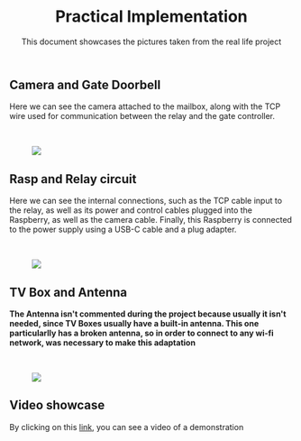 <!DOCTYPE html>
<html lang="en">
<head>
<meta charset="UTF-8">
</head>
<body>
<header>
  <h1>Practical Implementation</h1>
  <p>This document showcases the pictures taken from the real life project</p>
</header>
<main>
  <section>
    <article>
      <h2>Camera and Gate Doorbell</h2>
      <p>Here we can see the camera attached to the mailbox, along with the TCP wire used for communication between the relay and the gate controller.</p>
      <br>
      <figure>
        <img src="https://github.com/Thiago5B/RaspberryPi-FaceRecognition-Door-Control/blob/main/img/camera_doorbell.jpg"></img>
      </figure>
      <h2>Rasp and Relay circuit</h2>
      <p>Here we can see the internal connections, such as the TCP cable input to the relay, as well as its power and control cables plugged into the Raspberry, as well as the camera cable. Finally, this Raspberry is connected to the power supply using a USB-C cable and a plug adapter.</p>
      <br>
      <figure>
        <img src="https://github.com/Thiago5B/RaspberryPi-FaceRecognition-Door-Control/blob/main/img/Rasp_relay_circuit.jpg"></img>
      </figure>
      <h2>TV Box and Antenna</h2>
      <p><strong>The Antenna isn't commented during the project because usually it isn't needed, since TV Boxes usually have a built-in antenna. This one particularlly has a broken antenna, so in order to connect to any wi-fi network, 
      was necessary to make this adaptation</strong></p>
      <br>
      <figure>
        <img src="https://github.com/Thiago5B/RaspberryPi-FaceRecognition-Door-Control/blob/main/img/TVbox_antenna.jpg"></img>
      </figure>
      <h2>Video showcase</h2>
      <p>By clicking on this <a href="https://youtu.be/s42C-V6MeK8">link</a>, you can see a video of a demonstration</p>
    </article>
  </section>
</main>
</body>
</html>
